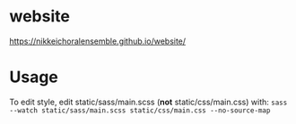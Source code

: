 # website
https://nikkeichoralensemble.github.io/website/

# Usage

To edit style, edit static/sass/main.scss (**not** static/css/main.css) with:
`sass --watch static/sass/main.scss static/css/main.css --no-source-map`
